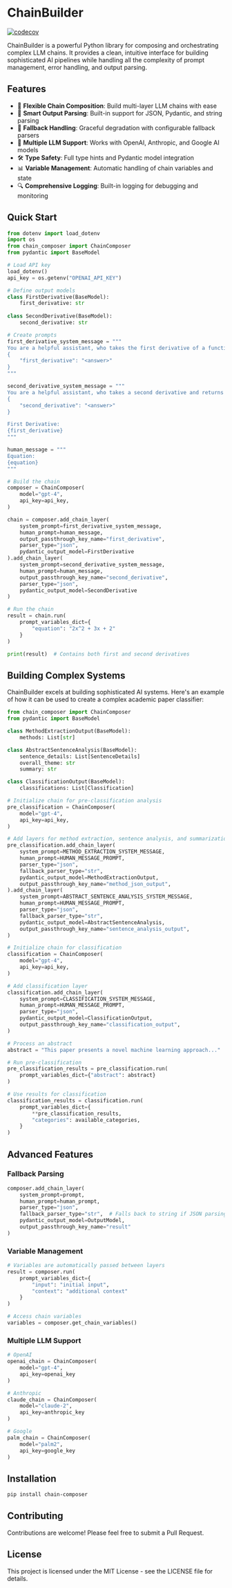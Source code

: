 # ChainBuilder

[![codecov](https://codecov.io/gh/SpencerPresley/AIChainComposer/graph/badge.svg?token=RSTTE8FH8Q)](https://codecov.io/gh/SpencerPresley/AIChainComposer)

ChainBuilder is a powerful Python library for composing and orchestrating complex LLM chains. It provides a clean, intuitive interface for building sophisticated AI pipelines while handling all the complexity of prompt management, error handling, and output parsing.

## Features

- 🔗 **Flexible Chain Composition**: Build multi-layer LLM chains with ease
- 🎯 **Smart Output Parsing**: Built-in support for JSON, Pydantic, and string parsing
- 🔄 **Fallback Handling**: Graceful degradation with configurable fallback parsers
- 🎨 **Multiple LLM Support**: Works with OpenAI, Anthropic, and Google AI models
- 🛠️ **Type Safety**: Full type hints and Pydantic model integration
- 📊 **Variable Management**: Automatic handling of chain variables and state
- 🔍 **Comprehensive Logging**: Built-in logging for debugging and monitoring

## Quick Start

```python
from dotenv import load_dotenv
import os
from chain_composer import ChainComposer
from pydantic import BaseModel

# Load API key
load_dotenv()
api_key = os.getenv("OPENAI_API_KEY")

# Define output models
class FirstDerivative(BaseModel):
    first_derivative: str
    
class SecondDerivative(BaseModel):
    second_derivative: str

# Create prompts
first_derivative_system_message = """
You are a helpful assistant, who takes the first derivative of a function and returns the result in JSON format:
{
    "first_derivative": "<answer>"
}
"""

second_derivative_system_message = """
You are a helpful assistant, who takes a second derivative and returns the result in JSON format:
{
    "second_derivative": "<answer>"
}

First Derivative:
{first_derivative}
"""

human_message = """
Equation:
{equation}
"""

# Build the chain
composer = ChainComposer(
    model="gpt-4",
    api_key=api_key,
)

chain = composer.add_chain_layer(
    system_prompt=first_derivative_system_message,
    human_prompt=human_message,
    output_passthrough_key_name="first_derivative",
    parser_type="json",
    pydantic_output_model=FirstDerivative
).add_chain_layer(
    system_prompt=second_derivative_system_message,
    human_prompt=human_message,
    output_passthrough_key_name="second_derivative",
    parser_type="json",
    pydantic_output_model=SecondDerivative
)

# Run the chain
result = chain.run(
    prompt_variables_dict={
        "equation": "2x^2 + 3x + 2"
    }
)

print(result)  # Contains both first and second derivatives
```

## Building Complex Systems

ChainBuilder excels at building sophisticated AI systems. Here's an example of how it can be used to create a complex academic paper classifier:

```python
from chain_composer import ChainComposer
from pydantic import BaseModel

class MethodExtractionOutput(BaseModel):
    methods: List[str]

class AbstractSentenceAnalysis(BaseModel):
    sentence_details: List[SentenceDetails]
    overall_theme: str
    summary: str

class ClassificationOutput(BaseModel):
    classifications: List[Classification]

# Initialize chain for pre-classification analysis
pre_classification = ChainComposer(
    model="gpt-4",
    api_key=api_key,
)

# Add layers for method extraction, sentence analysis, and summarization
pre_classification.add_chain_layer(
    system_prompt=METHOD_EXTRACTION_SYSTEM_MESSAGE,
    human_prompt=HUMAN_MESSAGE_PROMPT,
    parser_type="json",
    fallback_parser_type="str",
    pydantic_output_model=MethodExtractionOutput,
    output_passthrough_key_name="method_json_output",
).add_chain_layer(
    system_prompt=ABSTRACT_SENTENCE_ANALYSIS_SYSTEM_MESSAGE,
    human_prompt=HUMAN_MESSAGE_PROMPT,
    parser_type="json",
    fallback_parser_type="str",
    pydantic_output_model=AbstractSentenceAnalysis,
    output_passthrough_key_name="sentence_analysis_output",
)

# Initialize chain for classification
classification = ChainComposer(
    model="gpt-4",
    api_key=api_key,
)

# Add classification layer
classification.add_chain_layer(
    system_prompt=CLASSIFICATION_SYSTEM_MESSAGE,
    human_prompt=HUMAN_MESSAGE_PROMPT,
    parser_type="json",
    pydantic_output_model=ClassificationOutput,
    output_passthrough_key_name="classification_output",
)

# Process an abstract
abstract = "This paper presents a novel machine learning approach..."

# Run pre-classification
pre_classification_results = pre_classification.run(
    prompt_variables_dict={"abstract": abstract}
)

# Use results for classification
classification_results = classification.run(
    prompt_variables_dict={
        **pre_classification_results,
        "categories": available_categories,
    }
)
```

## Advanced Features

### Fallback Parsing
```python
composer.add_chain_layer(
    system_prompt=prompt,
    human_prompt=human_prompt,
    parser_type="json",
    fallback_parser_type="str",  # Falls back to string if JSON parsing fails
    pydantic_output_model=OutputModel,
    output_passthrough_key_name="result"
)
```

### Variable Management

```python
# Variables are automatically passed between layers
result = composer.run(
    prompt_variables_dict={
        "input": "initial input",
        "context": "additional context"
    }
)

# Access chain variables
variables = composer.get_chain_variables()
```

### Multiple LLM Support

```python
# OpenAI
openai_chain = ChainComposer(
    model="gpt-4",
    api_key=openai_key
)

# Anthropic
claude_chain = ChainComposer(
    model="claude-2",
    api_key=anthropic_key
)

# Google
palm_chain = ChainComposer(
    model="palm2",
    api_key=google_key
)
```

## Installation

```bash
pip install chain-composer
```

## Contributing

Contributions are welcome! Please feel free to submit a Pull Request.

## License

This project is licensed under the MIT License - see the LICENSE file for details.